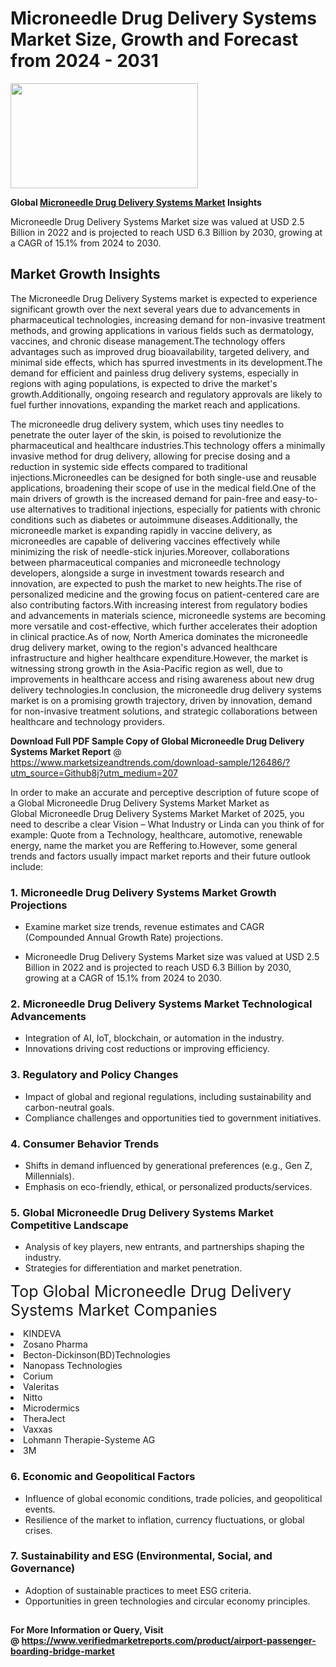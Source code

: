 <H1>Microneedle Drug Delivery Systems Market Size, Growth and Forecast from 2024 - 2031</H1><img class="aligncenter size-medium wp-image-584254" src="https://thirdeyenews.in/wp-content/uploads/2024/09/Global-Market-Research-300x168.jpeg" alt="" width="300" height="168" /><p><strong>Global&nbsp;<a href="https://www.marketsizeandtrends.com/download-sample/126486/?utm_source=Github8j?utm_medium=207">Microneedle Drug Delivery Systems Market</a> Insights</strong></p><p>Microneedle Drug Delivery Systems Market size was valued at USD 2.5 Billion in 2022 and is projected to reach USD 6.3 Billion by 2030, growing at a CAGR of 15.1% from 2024 to 2030.</p><p><h2>Market Growth Insights</h2> <p>The Microneedle Drug Delivery Systems market is expected to experience significant growth over the next several years due to advancements in pharmaceutical technologies, increasing demand for non-invasive treatment methods, and growing applications in various fields such as dermatology, vaccines, and chronic disease management.The technology offers advantages such as improved drug bioavailability, targeted delivery, and minimal side effects, which has spurred investments in its development.The demand for efficient and painless drug delivery systems, especially in regions with aging populations, is expected to drive the market's growth.Additionally, ongoing research and regulatory approvals are likely to fuel further innovations, expanding the market reach and applications.</p> <p>The microneedle drug delivery system, which uses tiny needles to penetrate the outer layer of the skin, is poised to revolutionize the pharmaceutical and healthcare industries.This technology offers a minimally invasive method for drug delivery, allowing for precise dosing and a reduction in systemic side effects compared to traditional injections.Microneedles can be designed for both single-use and reusable applications, broadening their scope of use in the medical field.One of the main drivers of growth is the increased demand for pain-free and easy-to-use alternatives to traditional injections, especially for patients with chronic conditions such as diabetes or autoimmune diseases.Additionally, the microneedle market is expanding rapidly in vaccine delivery, as microneedles are capable of delivering vaccines effectively while minimizing the risk of needle-stick injuries.Moreover, collaborations between pharmaceutical companies and microneedle technology developers, alongside a surge in investment towards research and innovation, are expected to push the market to new heights.The rise of personalized medicine and the growing focus on patient-centered care are also contributing factors.With increasing interest from regulatory bodies and advancements in materials science, microneedle systems are becoming more versatile and cost-effective, which further accelerates their adoption in clinical practice.As of now, North America dominates the microneedle drug delivery market, owing to the region's advanced healthcare infrastructure and higher healthcare expenditure.However, the market is witnessing strong growth in the Asia-Pacific region as well, due to improvements in healthcare access and rising awareness about new drug delivery technologies.In conclusion, the microneedle drug delivery systems market is on a promising growth trajectory, driven by innovation, demand for non-invasive treatment solutions, and strategic collaborations between healthcare and technology providers.</p><p><span class=""><strong>Download Full PDF Sample Copy of Global Microneedle Drug Delivery Systems Market Report</strong> @ <a href="https://www.marketsizeandtrends.com/download-sample/126486/?utm_source=Github8j?utm_medium=207" target="_blank">https://www.marketsizeandtrends.com/download-sample/126486/?utm_source=Github8j?utm_medium=207</a></span></p><p>In order to make an accurate and perceptive description of future scope of a Global&nbsp;Microneedle Drug Delivery Systems Market Market as Global&nbsp;Microneedle Drug Delivery Systems Market Market of 2025, you need to describe a clear Vision &ndash; What Industry or Linda can you think of for example: Quote from a Technology, healthcare, automotive, renewable energy, name the market you are Reffering to.However, some general trends and factors usually impact market reports and their future outlook include:</p><h3>1.&nbsp;<strong>Microneedle Drug Delivery Systems Market Growth Projections</strong></h3><ul><li>Examine market size trends, revenue estimates and CAGR (Compounded Annual Growth Rate) projections.</li><li><p>Microneedle Drug Delivery Systems Market size was valued at USD 2.5 Billion in 2022 and is projected to reach USD 6.3 Billion by 2030, growing at a CAGR of 15.1% from 2024 to 2030.</p></li></ul><h3>2.&nbsp;<strong>Microneedle Drug Delivery Systems Market Technological Advancements</strong></h3><ul><li>Integration of AI, IoT, blockchain, or automation in the industry.</li><li>Innovations driving cost reductions or improving efficiency.</li></ul><h3>3.&nbsp;<strong>Regulatory and Policy Changes</strong></h3><ul><li>Impact of global and regional regulations, including sustainability and carbon-neutral goals.</li><li>Compliance challenges and opportunities tied to government initiatives.</li></ul><h3>4.&nbsp;<strong>Consumer Behavior Trends</strong></h3><ul><li>Shifts in demand influenced by generational preferences (e.g., Gen Z, Millennials).</li><li>Emphasis on eco-friendly, ethical, or personalized products/services.</li></ul><h3>5.&nbsp;<strong>Global Microneedle Drug Delivery Systems Market Competitive Landscape</strong></h3><ul><li>Analysis of key players, new entrants, and partnerships shaping the industry.</li><li>Strategies for differentiation and market penetration.</li></ul><p data-pm-slice="1 1 []"><span style="color: inherit; font-family: inherit; font-size: 25px;">Top Global Microneedle Drug Delivery Systems Market Companies</span></p><div class="" data-test-id=""><p><li>KINDEVA</li><li> Zosano Pharma</li><li> Becton-Dickinson(BD)Technologies</li><li> Nanopass Technologies</li><li> Corium</li><li> Valeritas</li><li> Nitto</li><li> Microdermics</li><li> TheraJect</li><li> Vaxxas</li><li> Lohmann Therapie-Systeme AG</li><li> 3M</li></p></div><h3>6.&nbsp;<strong>Economic and Geopolitical Factors</strong></h3><ul><li>Influence of global economic conditions, trade policies, and geopolitical events.</li><li>Resilience of the market to inflation, currency fluctuations, or global crises.</li></ul><h3>7.&nbsp;<strong>Sustainability and ESG (Environmental, Social, and Governance)</strong></h3><ul><li>Adoption of sustainable practices to meet ESG criteria.</li><li>Opportunities in green technologies and circular economy principles.</li></ul><h2><strong style="font-size: 14px;">For More Information or Query, Visit @&nbsp;</strong><a style="background-color: #ffffff; font-size: 14px;" href="https://www.marketsizeandtrends.com/report/microneedle-drug-delivery-systems-market/" target="_blank">https://www.verifiedmarketreports.com/product/airport-passenger-boarding-bridge-market</a></h2>